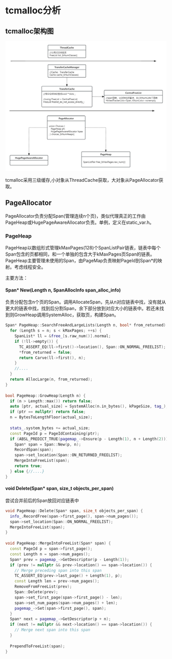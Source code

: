 # tcmalloc分析

## tcmalloc架构图
![tcmalloc架构图](description/tcmalloc架构.jpg)

tcmalloc采用三级缓存,小对象从ThreadCache获取，大对象从PageAllocator获取。

## PageAllocator
PageAllocator负责分配Span(管理连续n个页)，类似代理真正的工作由PageHeap或HugePageAwareAllocator负责。单例，定义在static_var.h。

### PageHeap
PageHeap以数组形式管理kMaxPages(128)个SpanListPair链表，链表中每个Span包含的页都相同，和一个单独的包含大于kMaxPages页Span的链表。
PageHeap主要管理未使用的Span，由PageMap负责映射PageId到Span*的映射。考虑线程安全。

主要方法：

#### Span* New(Length n, SpanAllocInfo span_alloc_info)
负责分配包含n个页的Span。调用AllocateSpan，先从n对应链表中找，没有就从更大的链表中找，找到后分割Span，余下部分放到对应大小的链表中。若还未找到则GrowHeap调用SystemAlloc，获取页，构建Span。
```c++
Span* PageHeap::SearchFreeAndLargeLists(Length n, bool* from_returned) {
  for (Length s = n; s < kMaxPages; ++s) {
    SpanList* ll = &free_[s.raw_num()].normal;
    if (!ll->empty()) {
      TC_ASSERT_EQ(ll->first()->location(), Span::ON_NORMAL_FREELIST);
      *from_returned = false;
      return Carve(ll->first(), n);
    }
    //....
  }
  return AllocLarge(n, from_returned);  
}

bool PageHeap::GrowHeap(Length n) {
  if (n > Length::max()) return false;
  auto [ptr, actual_size] = SystemAlloc(n.in_bytes(), kPageSize, tag_);
  if (ptr == nullptr) return false;
  n = BytesToLengthFloor(actual_size);

  stats_.system_bytes += actual_size;
  const PageId p = PageIdContaining(ptr);
  if (ABSL_PREDICT_TRUE(pagemap_->Ensure(p - Length(1), n + Length(2)))) {
    Span* span = Span::New(p, n);
    RecordSpan(span);
    span->set_location(Span::ON_RETURNED_FREELIST);
    MergeIntoFreeList(span);
    return true;
  } else {//....}
}
```

####  void Delete(Span* span, size_t objects_per_span)
尝试合并前后的Span放回对应链表中
```c++
void PageHeap::Delete(Span* span, size_t objects_per_span) {
  info_.RecordFree(span->first_page(), span->num_pages());
  span->set_location(Span::ON_NORMAL_FREELIST);
  MergeIntoFreeList(span); 
}

void PageHeap::MergeIntoFreeList(Span* span) {
  const PageId p = span->first_page();
  const Length n = span->num_pages();
  Span* prev = pagemap_->GetDescriptor(p - Length(1));
  if (prev != nullptr && prev->location() == span->location()) {
    // Merge preceding span into this span
    TC_ASSERT_EQ(prev->last_page() + Length(1), p);
    const Length len = prev->num_pages();
    RemoveFromFreeList(prev);
    Span::Delete(prev);
    span->set_first_page(span->first_page() - len);
    span->set_num_pages(span->num_pages() + len);
    pagemap_->Set(span->first_page(), span);
  }
  Span* next = pagemap_->GetDescriptor(p + n);
  if (next != nullptr && next->location() == span->location()) {
    // Merge next span into this span
  }

  PrependToFreeList(span);
}
```

